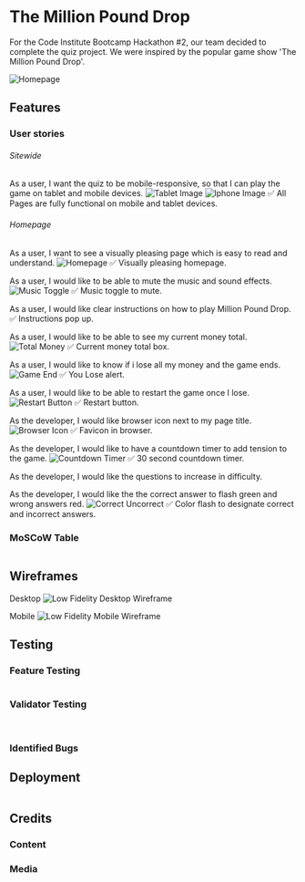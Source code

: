 # The Million Pound Drop

For the Code Institute Bootcamp Hackathon #2, our team decided to complete the quiz project. We were inspired by the popular game show 'The Million Pound Drop'.

<img src="assets/images/MPD-Homepage.png" alt="Homepage">

## Features

### User stories

###### Sitewide
As a user, I want the quiz to be mobile-responsive, so that I can play the game on tablet and mobile devices.
<img src="assets/images/MPD-Tablet.png" alt="Tablet Image"> <img src="assets/images/MPD-Iphone.png" alt="Iphone Image">
✅ All Pages are fully functional on mobile and tablet devices.

###### Homepage
As a user, I want to see a visually pleasing page which is easy to read and understand.
<img src="assets/images/MPD-Homepage.png" alt="Homepage">
✅ Visually pleasing homepage.

As a user, I would like to be able to mute the music and sound effects.
<img src="assets/images/Music-Toggle.png" alt="Music Toggle">
✅ Music toggle to mute.

As a user, I would like clear instructions on how to play Million Pound Drop.
<img src="assets/images/" alt="">
✅ Instructions pop up.

As a user, I would like to be able to see my current money total.
<img src="assets/images/Total-Money.png" alt="Total Money">
✅ Current money total box.

As a user, I would like to know if i lose all my money and the game ends.
<img src="assets/images/Game-End.png" alt="Game End">
✅ You Lose alert.

As a user, I would like to be able to restart the game once I lose.
<img src="assets/images/Restart-Button.png" alt="Restart Button">
✅ Restart button.

As the developer, I would like browser icon next to my page title.
<img src="assets/images/Browser-Icon.png" alt="Browser Icon">
✅ Favicon in browser.

As the developer, I would like to have a countdown timer to add tension to the game.
<img src="assets/images/Countdown-Timer.png" alt="Countdown Timer">
✅ 30 second countdown timer.

As the developer, I would like the questions to increase in difficulty.


As the developer, I would like the the correct answer to flash green and wrong answers red.
<img src="assets/images/Correct-Uncorrect.png" alt="Correct Uncorrect">
✅ Color flash to designate correct and incorrect answers.

### MoSCoW Table

<img src="" alt="">

## Wireframes 

Desktop
<img src="assets/images/Wireframe-Desktop.png" alt="Low Fidelity Desktop Wireframe">

Mobile
<img src="assets/images/Wireframe-Mobile.png" alt="Low Fidelity Mobile Wireframe">


## Testing

### Feature Testing

<img src="" alt="">

### Validator Testing

<!-- CSS -->
<img src="" alt="">

<!-- HTML -->
<img src="" alt="">

<!-- JavaScript -->
<img src="" alt="">

### Identified Bugs

## Deployment

<img src="" alt="">

## Credits

### Content

### Media

######

